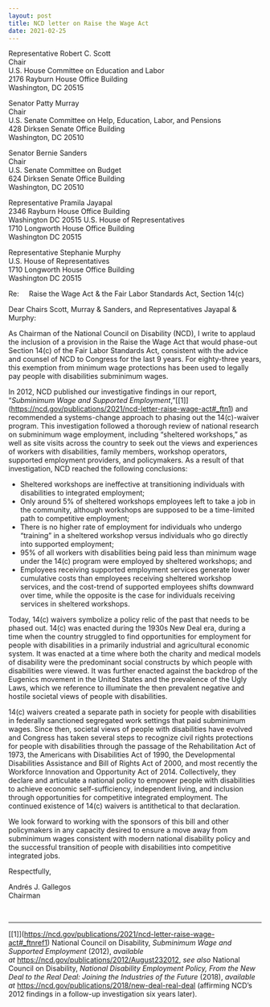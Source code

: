 ```yaml
---
layout: post
title: NCD letter on Raise the Wage Act
date: 2021-02-25
---
```

Representative Robert C. Scott\
Chair\
U.S. House Committee on Education and Labor\
2176 Rayburn House Office Building\
Washington, DC 20515

Senator Patty Murray\
Chair\
U.S. Senate Committee on Help, Education, Labor, and Pensions\
428 Dirksen Senate Office Building\
Washington, DC 20510

Senator Bernie Sanders\
Chair\
U.S. Senate Committee on Budget\
624 Dirksen Senate Office Building\
Washington, DC 20510

Representative Pramila Jayapal\
2346 Rayburn House Office Building\
Washington DC 20515 U.S. House of Representatives\
1710 Longworth House Office Building\
Washington DC 20515

Representative Stephanie Murphy\
U.S. House of Representatives\
1710 Longworth House Office Building\
Washington DC 20515

Re:     Raise the Wage Act & the Fair Labor Standards Act, Section 14(c)

Dear Chairs Scott, Murray & Sanders, and Representatives Jayapal & Murphy:

As Chairman of the National Council on Disability (NCD), I write to applaud the inclusion of a provision in the Raise the Wage Act that would phase-out Section 14(c) of the Fair Labor Standards Act, consistent with the advice and counsel of NCD to Congress for the last 9 years. For eighty-three years, this exemption from minimum wage protections has been used to legally pay people with disabilities subminimum wages.

In 2012, NCD published our investigative findings in our report, “*Subminimum Wage and Supported Employment*,”[\[1]](https://ncd.gov/publications/2021/ncd-letter-raise-wage-act#_ftn1) and recommended a systems-change approach to phasing out the 14(c)-waiver program. This investigation followed a thorough review of national research on subminimum wage employment, including “sheltered workshops,” as well as site visits across the country to seek out the views and experiences of workers with disabilities, family members, workshop operators, supported employment providers, and policymakers. As a result of that investigation, NCD reached the following conclusions:

* Sheltered workshops are ineffective at transitioning individuals with disabilities to integrated employment;
* Only around 5% of sheltered workshops employees left to take a job in the community, although workshops are supposed to be a time-limited path to competitive employment;
* There is no higher rate of employment for individuals who undergo “training” in a sheltered workshop versus individuals who go directly into supported employment;
* 95% of all workers with disabilities being paid less than minimum wage under the 14(c) program were employed by sheltered workshops; and
* Employees receiving supported employment services generate lower cumulative costs than employees receiving sheltered workshop services, and the cost-trend of supported employees shifts downward over time, while the opposite is the case for individuals receiving services in sheltered workshops.

Today, 14(c) waivers symbolize a policy relic of the past that needs to be phased out. 14(c) was enacted during the 1930s New Deal era, during a time when the country struggled to find opportunities for employment for people with disabilities in a primarily industrial and agricultural economic system. It was enacted at a time where both the charity and medical models of disability were the predominant social constructs by which people with disabilities were viewed. It was further enacted against the backdrop of the Eugenics movement in the United States and the prevalence of the Ugly Laws, which we reference to illuminate the then prevalent negative and hostile societal views of people with disabilities.

14(c) waivers created a separate path in society for people with disabilities in federally sanctioned segregated work settings that paid subminimum wages. Since then, societal views of people with disabilities have evolved and Congress has taken several steps to recognize civil rights protections for people with disabilities through the passage of the Rehabilitation Act of 1973, the Americans with Disabilities Act of 1990, the Developmental Disabilities Assistance and Bill of Rights Act of 2000, and most recently the Workforce Innovation and Opportunity Act of 2014. Collectively, they declare and articulate a national policy to empower people with disabilities to achieve economic self-sufficiency, independent living, and inclusion through opportunities for competitive integrated employment. The continued existence of 14(c) waivers is antithetical to that declaration.

We look forward to working with the sponsors of this bill and other policymakers in any capacity desired to ensure a move away from subminimum wages consistent with modern national disability policy and the successful transition of people with disabilities into competitive integrated jobs.

Respectfully,

Andrés J. Gallegos\
Chairman

 

- - -

[\[1]](https://ncd.gov/publications/2021/ncd-letter-raise-wage-act#_ftnref1) National Council on Disability, *Subminimum Wage and Supported Employment* (2012), *available at* <https://ncd.gov/publications/2012/August232012>, *see also* National Council on Disability, *National Disability Employment Policy, From the New Deal to the Real Deal: Joining the Industries of the Future* (2018), *available at* <https://ncd.gov/publications/2018/new-deal-real-deal> (affirming NCD’s 2012 findings in a follow-up investigation six years later).
